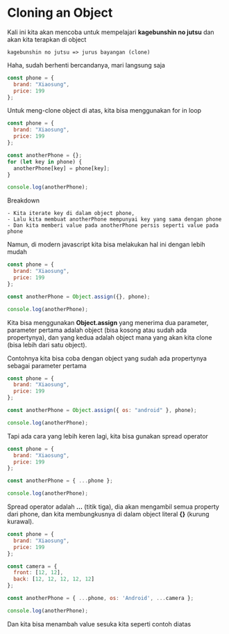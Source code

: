 # Cloning an Object

Kali ini kita akan mencoba untuk mempelajari **kagebunshin no jutsu** dan akan kita terapkan di object

```
kagebunshin no jutsu => jurus bayangan (clone)
```

Haha, sudah berhenti bercandanya, mari langsung saja

```javascript
const phone = {
  brand: "Xiaosung",
  price: 199
};
```

Untuk meng-clone object di atas, kita bisa menggunakan for in loop

```javascript
const phone = {
  brand: "Xiaosung",
  price: 199
};

const anotherPhone = {};
for (let key in phone) {
  anotherPhone[key] = phone[key];
}

console.log(anotherPhone);
```

Breakdown

```
- Kita iterate key di dalam object phone,
- Lalu kita membuat anotherPhone mempunyai key yang sama dengan phone
- Dan kita memberi value pada anotherPhone persis seperti value pada phone
```

Namun, di modern javascript kita bisa melakukan hal ini dengan lebih mudah

```javascript
const phone = {
  brand: "Xiaosung",
  price: 199
};

const anotherPhone = Object.assign({}, phone);

console.log(anotherPhone);
```

Kita bisa menggunakan **Object.assign** yang menerima dua parameter, parameter pertama adalah object (bisa kosong atau sudah ada propertynya), dan yang kedua adalah object mana yang akan kita clone (bisa lebih dari satu object).

Contohnya kita bisa coba dengan object yang sudah ada propertynya sebagai parameter pertama

```javascript
const phone = {
  brand: "Xiaosung",
  price: 199
};

const anotherPhone = Object.assign({ os: "android" }, phone);

console.log(anotherPhone);
```

Tapi ada cara yang lebih keren lagi, kita bisa gunakan spread operator

```javascript
const phone = {
  brand: "Xiaosung",
  price: 199
};

const anotherPhone = { ...phone };

console.log(anotherPhone);
```

Spread operator adalah **...** (titik tiga), dia akan mengambil semua property dari phone, dan kita membungkusnya di dalam object literal **{}** (kurung kurawal).

```javascript
const phone = {
  brand: "Xiaosung",
  price: 199
};

const camera = {
  front: [12, 12],
  back: [12, 12, 12, 12, 12]
};

const anotherPhone = { ...phone, os: 'Android', ...camera };

console.log(anotherPhone);
```

Dan kita bisa menambah value sesuka kita seperti contoh diatas
